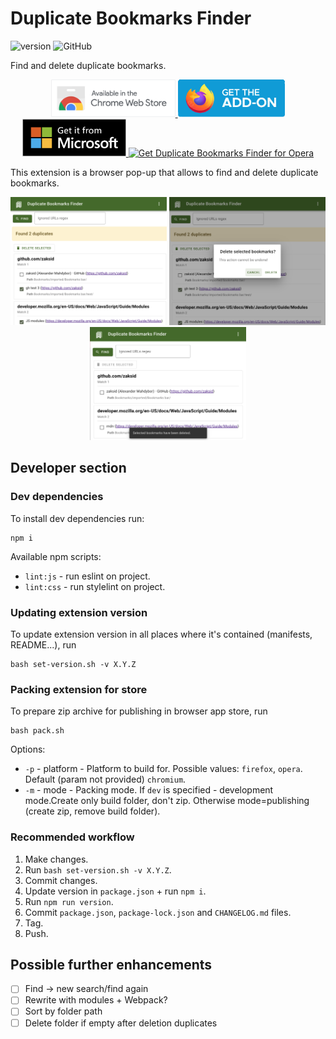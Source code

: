 # Duplicate Bookmarks Finder

![version](https://img.shields.io/badge/version-0.3.0-blue)
![GitHub](https://img.shields.io/github/license/zaksid/ext-duplicate-bookmarks-finder)

Find and delete duplicate bookmarks.

<p align="center">
    <a href="https://chrome.google.com/webstore/detail/duplicate-bookmarks-finde/mmfbmpbplefbggnhpiojnhcadkhglnlf">
        <img src="store_images/badges/cws_badge_large_border.png" alt="Get Duplicate Bookmarks Finder for Chrome" style="height: 60px">
    </a>
    <a href="https://addons.mozilla.org/addon/duplicate-bookmarks-finder/">
        <img src="store_images/badges/amo_badge.png" alt="Get Duplicate Bookmarks Finder for Firefox" style="height: 60px">
    </a>
    <a href="https://microsoftedge.microsoft.com/addons/detail/hlhmdjbnfokogkfbdjefekgpbjggbmcl">
        <img src="store_images/badges/ms_badge.png" alt="Get Duplicate Bookmarks Finder for Edge" style="height: 60px">
    </a>
    <a href="https://addons.opera.com/en/extensions/details/duplicate-bookmarks-finder/">
        <img src="store_images/badges/opera_badge.png" alt="Get Duplicate Bookmarks Finder for Opera" style="height: 60px">
    </a>
</p>

This extension is a browser pop-up that allows to find and delete duplicate bookmarks.

<p align="center">
    <img src="store_images/screenshots/ext_screenshot_1.png" style=" width: 250px" alt="screenshot image 1">
    <img src="store_images/screenshots/ext_screenshot_2.png" style=" width: 250px" alt="screenshot image 2">
    <img src="store_images/screenshots/ext_screenshot_3.png" style=" width: 250px" alt="screenshot image 3">
</p>

## Developer section

### Dev dependencies

To install dev dependencies run:
```
npm i
```

Available npm scripts:
- `lint:js` - run eslint on project.
- `lint:css` - run stylelint on project.

### Updating extension version

To update extension version in all places where it's contained (manifests, README...), run
```
bash set-version.sh -v X.Y.Z
```

### Packing extension for store

To prepare zip archive for publishing in browser app store, run
```
bash pack.sh
```
Options:
* `-p` - platform - Platform to build for. Possible values: `firefox`, `opera`. Default (param not provided) `chromium`.
* `-m` - mode - Packing mode. If `dev` is specified - development mode.Create only build folder, don't zip. Otherwise mode=publishing (create zip, remove build folder).

### Recommended workflow
1. Make changes.
2. Run `bash set-version.sh -v X.Y.Z`.
3. Commit changes.
4. Update version in `package.json` + run `npm i`.
5. Run `npm run version`.
6. Commit `package.json`, `package-lock.json` and `CHANGELOG.md` files.
7. Tag.
8. Push.

## Possible further enhancements

* [ ] Find -> new search/find again
* [ ] Rewrite with modules + Webpack?
* [ ] Sort by folder path
* [ ] Delete folder if empty after deletion duplicates
